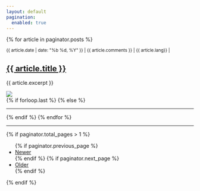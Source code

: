 ```yaml
---
layout: default
pagination:
  enabled: true
---
```


{% for article in paginator.posts %}
  <article class="{% if forloop.first %}first{% elsif forloop.last %}last{% else %}middle{% endif %}">
		<div class="article-head">
			<small class="date">{{ article.date | date: "%b %d, %Y" }} | {{ article.comments }} | {{ article.lang}} |</small>
			<h2 class="title"><a href="{{ site.url }}{{ article.url }}">{{ article.title }}</a></h2>
		</div>
		<p class="excerpt">{{ article.excerpt }}</p>
    	<div>
				<a href="{{ site.url }}{{ article.url }}"><img class= "post-img" src="{{ article.image }}"></a>
			</div>
		<!-- <a href="{{ site.url }}{{ article.url }}" class="full-post-link js-pjax">Read more</a>	 -->
	</article>
	{% if forloop.last %}
  {% else %}
  <hr class="hr-post">
  {% endif %}
{% endfor %}

<hr>

{% if paginator.total_pages > 1 %}
<ul>
  {% if paginator.previous_page %}
  <li>
    <a href="{{ paginator.previous_page_path | prepend: site.baseurl }}">Newer</a>
  </li>
  {% endif %}
  {% if paginator.next_page %}
  <li>
    <a href="{{ paginator.next_page_path | prepend: site.baseurl }}">Older</a>
  </li>
  {% endif %}
</ul>
{% endif %}